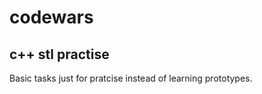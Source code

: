 # codewars
c++ stl practise
-----------------
Basic tasks just for pratcise instead of learning prototypes.
